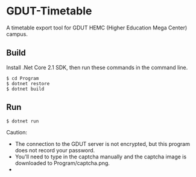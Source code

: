 # GDUT-Timetable
A timetable export tool for GDUT HEMC (Higher Education Mega Center) campus.

## Build
Install .Net Core 2.1 SDK, then run these commands in the command line.
```
$ cd Program
$ dotnet restore
$ dotnet build
```

## Run
```
$ dotnet run
```

Caution:
- The connection to the GDUT server is not encrypted, but this program does not record your password.
- You'll need to type in the captcha manually and the captcha image is downloaded to Program/captcha.png.
- 